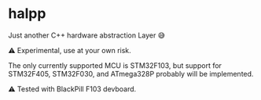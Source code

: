 halpp
==

Just another C++ hardware abstraction Layer :sweat_smile:

:warning: Experimental, use at your own risk.

The only currently supported MCU is STM32F103, but support for STM32F405, STM32F030, and ATmega328P probably will be implemented.

:warning: Tested with BlackPill F103 devboard.